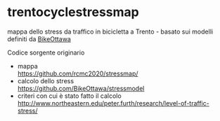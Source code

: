 # trentocyclestressmap
mappa dello stress da traffico in bicicletta a Trento - basato sui modelli definiti da [BikeOttawa](https://github.com/BikeOttawa)


Codice sorgente originario
- mappa<br/>https://github.com/rcmc2020/stressmap/
- calcolo dello stress<br/>https://github.com/BikeOttawa/stressmodel
- criteri con cui è stato fatto il calcolo<br/>http://www.northeastern.edu/peter.furth/research/level-of-traffic-stress/
